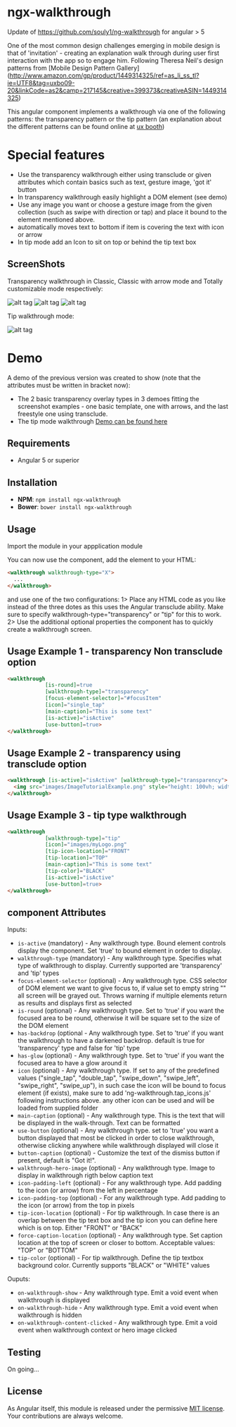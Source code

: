 # ngx-walkthrough

Update of https://github.com/souly1/ng-walkthrough for angular > 5

One of the most common design challenges emerging in mobile design is that of 'invitation' - creating an explanation walk through during user first interaction with the app so to engage him.
Following Theresa Neil's design patterns from [Mobile Design Pattern Gallery] (http://www.amazon.com/gp/product/1449314325/ref=as_li_ss_tl?ie=UTF8&tag=uxbo09-20&linkCode=as2&camp=217145&creative=399373&creativeASIN=1449314325)

This angular component implements a walkthrough via one of the following patterns: the transparency pattern or the tip pattern (an explanation about the different patterns can be found online at [ux booth](http://www.uxbooth.com/articles/mobile-design-patterns/))

# Special features

 - Use the transparency walkthrough either using transclude or given attributes which contain basics such as text, gesture image, 'got it' button
 - In transparency walkthrough easily highlight a DOM element (see demo)
 - Use any image you want or choose a gesture image from the given collection (such as swipe with direction or tap) and place it bound to the element mentioned above.
 - automatically moves text to bottom if item is covering the text with icon or arrow
 - In tip mode add an Icon to sit on top or behind the tip text box

## ScreenShots

Transparency walkthrough in Classic, Classic with arrow mode and Totally customizable mode respectively:

![alt tag](/screenshots/screenshot1.png)
![alt tag](/screenshots/screenshot2.png)
![alt tag](/screenshots/screenshot3.png)

Tip walkthrough mode:

![alt tag](/screenshots/screenshot4.png)

# Demo

A demo of the previous version was created to show (note that the attributes must be written in bracket now):
 * The 2 basic transparency overlay types in 3 demoes fitting the screenshot examples -  one basic template, one with arrows, and the last freestyle one using transclude.
 * The tip mode walkthrough
[Demo can be found here](http://plnkr.co/edit/kHM9zHCxAA3gPYvedmdw?p=preview)

## Requirements

- Angular 5 or superior

## Installation

* **NPM**: `npm install ngx-walkthrough`
* **Bower**: `bower install ngx-walkthrough`

## Usage

Import the module in your appplication module

You can now use the component, add the element to your HTML:
```html
<walkthrough walkthrough-type="X">
  ...
</walkthrough>
```
and use one of the two configurations:
    1> Place any HTML code as you like instead of the three dotes as this uses the Angular transclude ability. Make sure to specify walkthrough-type="transparency" or "tip" for this to work.
    2> Use the additional optional properties the component has to quickly create a walkthrough screen.

## Usage Example 1 - transparency Non transclude option

```html
<walkthrough
            [is-round]=true
            [walkthrough-type]="transparency"
            [focus-element-selector]="#focusItem"
            [icon]="single_tap"
            [main-caption]="This is some text"
            [is-active]="isActive"
            [use-button]=true>
</walkthrough>
```

## Usage Example 2 - transparency using transclude option

```html
<walkthrough [is-active]="isActive" [walkthrough-type]="transparency">
  <img src="images/ImageTutorialExample.png" style="height: 100vh; width: 100%;">
</walkthrough>
```

## Usage Example 3 - tip type walkthrough

```html
<walkthrough
            [walkthrough-type]="tip"
            [icon]="images/myLogo.png"
            [tip-icon-location]="FRONT"
            [tip-location]="TOP"
            [main-caption]="This is some text"
            [tip-color]="BLACK"
            [is-active]="isActive"
            [use-button]=true>
</walkthrough>
```


## component Attributes
Inputs:
- `is-active` (mandatory) - Any walkthrough type. Bound element controls display the component. Set 'true' to bound element in order to display.
- `walkthrough-type` (mandatory) - Any walkthrough type. Specifies what type of walkthrough to display. Currently supported are 'transparency' and 'tip' types
- `focus-element-selector` (optional) - Any walkthrough type. CSS selector of DOM element we want to give focus to, if value set to empty string "" all screen will be grayed out. Throws warning if multiple elements return as results and displays first as selected
- `is-round` (optional) - Any walkthrough type. Set to 'true' if you want the focused area to be round, otherwise it will be square set to the size of the DOM element
- `has-backdrop` (optional - Any walkthrough type. Set to 'true' if you want the walkthrough to have a darkened backdrop. default is true for 'transparency' type and false for 'tip' type
- `has-glow` (optional) - Any walkthrough type. Set to 'true' if you want the focused area to have a glow around it
- `icon` (optional) - Any walkthrough type. If set to any of the predefined values ("single_tap", "double_tap", "swipe_down", "swipe_left", "swipe_right", "swipe_up"), in such case the icon will be bound to focus element (if exists), make sure to add 'ng-walkthrough.tap_icons.js' following instructions above. any other icon can be used and will be loaded from supplied folder
- `main-caption` (optional) - Any walkthrough type. This is the text that will be displayed in the walk-through. Text can be formatted
- `use-button` (optional) - Any walkthrough type. set to 'true' you want a button displayed that most be clicked in order to close walkthrough, otherwise clicking anywhere while walkthrough displayed will close it
- `button-caption` (optional) - Customize the text of the dismiss button if present, default is "Got it!".
- `walkthrough-hero-image` (optional) - Any walkthrough type. Image to display in walkthrough rigth below caption text
- `icon-padding-left` (optional) - For any walkthrough type. Add padding to the icon (or arrow) from the left in percentage
- `icon-padding-top` (optional) - For any walkthrough type. Add padding to the icon (or arrow) from the top in pixels
- `tip-icon-location` (optional) - For tip walkthrough. In case there is an overlap between the tip text box and the tip icon you can define here which is on top. Either "FRONT" or "BACK"
- `force-caption-location` (optional) - Any walkthrough type. Set caption location at the top of screen or closer to bottom. Acceptable values: "TOP" or "BOTTOM"
- `tip-color` (optional) - For tip walkthrough. Define the tip textbox background color. Currently supports "BLACK" or "WHITE" values

Ouputs:
- `on-walkthrough-show` - Any walkthrough type. Emit a void event when walkthrough is displayed
- `on-walkthrough-hide` - Any walkthrough type. Emit a void event when walkthrough is hidden
- `on-walkthrough-content-clicked` - Any walkthrough type. Emit a void event when walkthrough context or hero image clicked

## Testing

On going...

## License

As Angular itself, this module is released under the permissive [MIT license](http://revolunet.mit-license.org). Your contributions are always welcome.